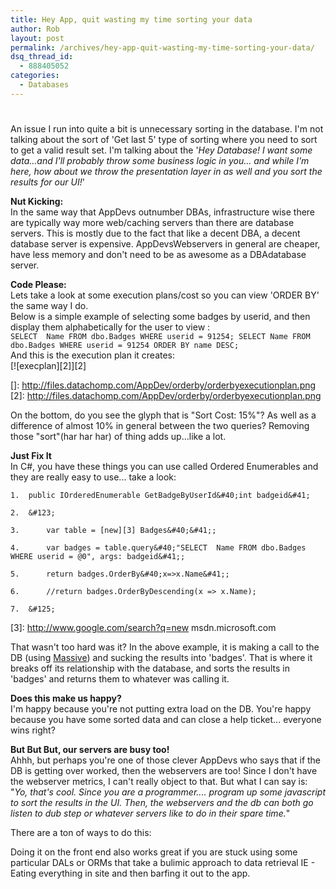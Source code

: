 ```yaml
---
title: Hey App, quit wasting my time sorting your data
author: Rob
layout: post
permalink: /archives/hey-app-quit-wasting-my-time-sorting-your-data/
dsq_thread_id:
  - 888405052
categories:
  - Databases
---
```

# 

An issue I run into quite a bit is unnecessary sorting in the database. I'm not talking about the sort of 'Get last 5' type of sorting where you need to sort to get a valid result set. I'm talking about the '*Hey Database! I want some data...and I'll probably throw some business logic in you... and while I'm here, how about we throw the presentation layer in as well and you sort the results for our UI!*'

**Nut Kicking:**  
In the same way that AppDevs outnumber DBAs, infrastructure wise there are typically way more web/caching servers than there are database servers. This is mostly due to the fact that like a decent DBA, a decent database server is expensive. AppDevsWebservers in general are cheaper, have less memory and don't need to be as awesome as a DBAdatabase server.

**Code Please:**  
Lets take a look at some execution plans/cost so you can view 'ORDER BY' the same way I do.  
Below is a simple example of selecting some badges by userid, and then display them alphabetically for the user to view :  
`SELECT  Name
FROM dbo.Badges
WHERE userid = 91254;
SELECT Name
FROM dbo.Badges
WHERE userid = 91254
ORDER BY name DESC;`  
And this is the execution plan it creates:  
[![execplan][2]][2]

 []: http://files.datachomp.com/AppDev/orderby/orderbyexecutionplan.png
 [2]: http://files.datachomp.com/AppDev/orderby/orderbyexecutionplan.png

On the bottom, do you see the glyph that is "Sort Cost: 15%"? As well as a difference of almost 10% in general between the two queries? Removing those "sort"(har har har) of thing adds up...like a lot.

**Just Fix It**  
In C#, you have these things you can use called Ordered Enumerables and they are really easy to use... take a look:

    1.  public IOrderedEnumerable GetBadgeByUserId&#40;int badgeid&#41;
    
    2.  &#123;
    
    3.  	var table = [new][3] Badges&#40;&#41;;
    
    4.  	var badges = table.query&#40;"SELECT  Name FROM dbo.Badges WHERE userid = @0", args: badgeid&#41;;
    
    5.  	return badges.OrderBy&#40;x=>x.Name&#41;;
    
    6.  	//return badges.OrderByDescending(x => x.Name);
    
    7.  &#125;

 [3]: http://www.google.com/search?q=new msdn.microsoft.com

That wasn't too hard was it? In the above example, it is making a call to the DB (using [Massive][4]) and sucking the results into 'badges'. That is where it breaks off its relationship with the database, and sorts the results in 'badges' and returns them to whatever was calling it.

 [4]: https://github.com/robconery/massive

**Does this make us happy?**  
I'm happy because you're not putting extra load on the DB. You're happy because you have some sorted data and can close a help ticket... everyone wins right?

**But But But, our servers are busy too!**  
Ahhh, but perhaps you're one of those clever AppDevs who says that if the DB is getting over worked, then the webservers are too! Since I don't have the webserver metrics, I can't really object to that. But what I can say is: "*Yo, that's cool. Since you are a programmer.... program up some javascript to sort the results in the UI. Then, the webservers and the db can both go listen to dub step or whatever servers like to do in their spare time.*"

There are a ton of ways to do this:  


Doing it on the front end also works great if you are stuck using some particular DALs or ORMs that take a bulimic approach to data retrieval IE - Eating everything in site and then barfing it out to the app.